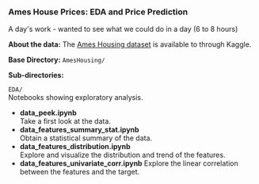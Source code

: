 ### Ames House Prices: EDA and Price Prediction

A day's work - wanted to see what we could do in a day (6 to 8 hours)  

**About the data:**
The [Ames Housing dataset](https://www.kaggle.com/c/house-prices-advanced-regression-techniques#description) is available to through Kaggle.

**Base Directory:** `AmesHousing/`

**Sub-directories:**  

`EDA/`  
Notebooks showing exploratory analysis.
- **data_peek.ipynb**  
Take a first look at the data.
- **data_features_summary_stat.ipynb**  
Obtain a statistical summary of the data.
- **data_features_distribution.ipynb**  
Explore and visualize the distribution and trend of the features.
- **data_features_univariate_corr.ipynb**
Explore the linear correlation between the features and the target.
